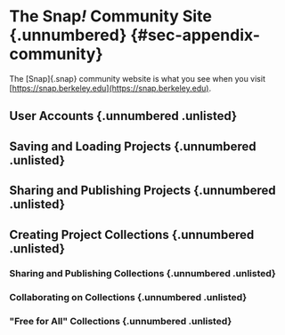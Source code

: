 # The Snap<em>!</em> Community Site {.unnumbered} {#sec-appendix-community}

The [Snap]{.snap} community website is what you see when you visit [https://snap.berkeley.edu](https://snap.berkeley.edu).

## User Accounts {.unnumbered .unlisted}

## Saving and Loading Projects {.unnumbered .unlisted}

## Sharing and Publishing Projects {.unnumbered .unlisted}

## Creating Project Collections {.unnumbered .unlisted}

### Sharing and Publishing Collections {.unnumbered .unlisted}

### Collaborating on Collections {.unnumbered .unlisted}

### "Free for All" Collections {.unnumbered .unlisted}
